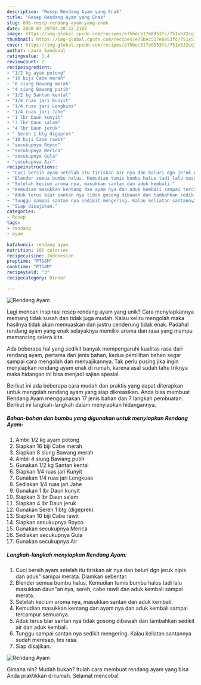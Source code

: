 ```yaml
---
description: "Resep Rendang Ayam yang Enak"
title: "Resep Rendang Ayam yang Enak"
slug: 806-resep-rendang-ayam-yang-enak
date: 2020-07-29T07:28:32.218Z
image: https://img-global.cpcdn.com/recipes/e75bec517e8953fc/751x532cq70/rendang-ayam-foto-resep-utama.jpg
thumbnail: https://img-global.cpcdn.com/recipes/e75bec517e8953fc/751x532cq70/rendang-ayam-foto-resep-utama.jpg
cover: https://img-global.cpcdn.com/recipes/e75bec517e8953fc/751x532cq70/rendang-ayam-foto-resep-utama.jpg
author: Laura Sandoval
ratingvalue: 3.4
reviewcount: 7
recipeingredient:
- "1/2 kg ayam potong"
- "16 biji Cabe merah"
- "8 siung Bawang merah"
- "4 siung Bawang putih"
- "1/2 kg Santan kental"
- "1/4 ruas jari Kunyit"
- "1/4 ruas jari Lengkuas"
- "1/4 ruas jari Jahe"
- "1 lbr Daun kunyit"
- "3 lbr Daun salam"
- "4 lbr Daun jeruk"
- " Sereh 1 btg digeprek"
- "10 biji Cabe rawit"
- "secukupnya Royco"
- "secukupnya Merica"
- "secukupnya Gula"
- "secukupnya Air"
recipeinstructions:
- "Cuci bersih ayam setelah itu tiriskan air nya dan baluri dgn jeruk nipis dan aduk&#34; sampai merata. Diamkan sebentar."
- "Blender semua bumbu halus. Kemudian tumis bumbu halus tadi lalu masukkan daun&#34;an nya, sereh, cabe rawit dan aduk kembali sampai merata."
- "Setelah kecium aroma nya, masukkan santan dan aduk kembali."
- "Kemudian masukkan kentang dan ayam nya dan aduk kembali sampai tercampur semuanya."
- "Aduk terus biar santan nya tidak gosong dibawah dan tambahkan sedikit air dan aduk kembali."
- "Tunggu sampai santan nya sedikit mengering. Kalau keliatan santannya sudah meresap, tes rasa."
- "Siap disajikan."
categories:
- Resep
tags:
- rendang
- ayam

katakunci: rendang ayam 
nutrition: 106 calories
recipecuisine: Indonesian
preptime: "PT18M"
cooktime: "PT54M"
recipeyield: "3"
recipecategory: Dinner

---
```



![Rendang Ayam](https://img-global.cpcdn.com/recipes/e75bec517e8953fc/751x532cq70/rendang-ayam-foto-resep-utama.jpg)

Lagi mencari inspirasi resep rendang ayam yang unik? Cara menyiapkannya memang tidak susah dan tidak juga mudah. Kalau keliru mengolah maka hasilnya tidak akan memuaskan dan justru cenderung tidak enak. Padahal rendang ayam yang enak selayaknya memiliki aroma dan rasa yang mampu memancing selera kita.



Ada beberapa hal yang sedikit banyak mempengaruhi kualitas rasa dari rendang ayam, pertama dari jenis bahan, kedua pemilihan bahan segar sampai cara mengolah dan menyajikannya. Tak perlu pusing jika ingin menyiapkan rendang ayam enak di rumah, karena asal sudah tahu triknya maka hidangan ini bisa menjadi sajian spesial.


Berikut ini ada beberapa cara mudah dan praktis yang dapat diterapkan untuk mengolah rendang ayam yang siap dikreasikan. Anda bisa membuat Rendang Ayam menggunakan 17 jenis bahan dan 7 langkah pembuatan. Berikut ini langkah-langkah dalam menyiapkan hidangannya.

<!--inarticleads1-->

##### Bahan-bahan dan bumbu yang digunakan untuk menyiapkan Rendang Ayam:

1. Ambil 1/2 kg ayam potong
1. Siapkan 16 biji Cabe merah
1. Siapkan 8 siung Bawang merah
1. Ambil 4 siung Bawang putih
1. Gunakan 1/2 kg Santan kental
1. Siapkan 1/4 ruas jari Kunyit
1. Gunakan 1/4 ruas jari Lengkuas
1. Sediakan 1/4 ruas jari Jahe
1. Gunakan 1 lbr Daun kunyit
1. Siapkan 3 lbr Daun salam
1. Siapkan 4 lbr Daun jeruk
1. Gunakan  Sereh 1 btg (digeprek)
1. Siapkan 10 biji Cabe rawit
1. Siapkan secukupnya Royco
1. Gunakan secukupnya Merica
1. Sediakan secukupnya Gula
1. Gunakan secukupnya Air




<!--inarticleads2-->

##### Langkah-langkah menyiapkan Rendang Ayam:

1. Cuci bersih ayam setelah itu tiriskan air nya dan baluri dgn jeruk nipis dan aduk&#34; sampai merata. Diamkan sebentar.
1. Blender semua bumbu halus. Kemudian tumis bumbu halus tadi lalu masukkan daun&#34;an nya, sereh, cabe rawit dan aduk kembali sampai merata.
1. Setelah kecium aroma nya, masukkan santan dan aduk kembali.
1. Kemudian masukkan kentang dan ayam nya dan aduk kembali sampai tercampur semuanya.
1. Aduk terus biar santan nya tidak gosong dibawah dan tambahkan sedikit air dan aduk kembali.
1. Tunggu sampai santan nya sedikit mengering. Kalau keliatan santannya sudah meresap, tes rasa.
1. Siap disajikan.
<img src="//assets-global.cpcdn.com/assets/icons/button_play-2c75c40dde080a61004c1f40b05d8f140eaff45d7e9e6481dc71c63d2e7c4909.png" alt="Rendang Ayam">



Gimana nih? Mudah bukan? Itulah cara membuat rendang ayam yang bisa Anda praktikkan di rumah. Selamat mencoba!
